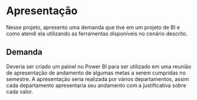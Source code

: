 # Apresentação

Nesse projeto, apresento uma demanda que tive em um projeto de BI e como atendi ela utilizando as ferramentas disponíveis no cenário descrito.

## Demanda

Deveria ser criado um painel no Power BI para ser utilizado em uma reunião de apresentação de andamento de algumas metas a serem cumpridas no semestre.
A apresentação seria realizada por vários departamentos, assim cada departamento apresentaria seu andamento com a justificativa sobre cada valor.

